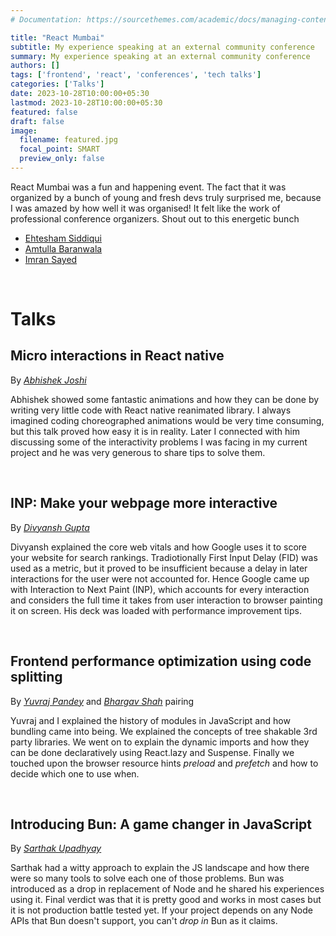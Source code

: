 ```yaml
---
# Documentation: https://sourcethemes.com/academic/docs/managing-content/

title: "React Mumbai"
subtitle: My experience speaking at an external community conference
summary: My experience speaking at an external community conference
authors: []
tags: ['frontend', 'react', 'conferences', 'tech talks']
categories: ['Talks']
date: 2023-10-28T10:00:00+05:30
lastmod: 2023-10-28T10:00:00+05:30
featured: false
draft: false
image:
  filename: featured.jpg
  focal_point: SMART
  preview_only: false
---
```


React Mumbai was a fun and happening event.
The fact that it was organized by a bunch of young and fresh devs truly surprised me, because I was amazed by how well it was organised! It felt like the work of professional conference organizers. Shout out to this energetic bunch
- [Ehtesham Siddiqui](https://x.com/ehteshamdev)
- [Amtulla Baranwala](https://twitter.com/amtulladev)
- [Imran Sayed](https://x.com/sayedimrandev)

<br>

# Talks

## Micro interactions in React native
By [_Abhishek Joshi_](https://www.linkedin.com/in/abhishek95joshi/)

Abhishek showed some fantastic animations and how they can be done by writing very little code with React native reanimated library. I always imagined coding choreographed animations would be very time consuming, but this talk proved how easy it is in reality. Later I connected with him discussing some of the interactivity problems I was facing in my current project and he was very generous to share tips to solve them.

<br>

## INP: Make your webpage more interactive
By [_Divyansh Gupta_](https://twitter.com/iamdivyansh)

Divyansh explained the core web vitals and how Google uses it to score your website for search rankings. Tradiotionally First Input Delay (FID) was used as a metric, but it proved to be insufficient because a delay in later interactions for the user were not accounted for. Hence Google came up with Interaction to Next Paint (INP), which accounts for every interaction and considers the full time it takes from user interaction to browser painting it on screen. His deck was loaded with performance improvement tips.

<br>

## Frontend performance optimization using code splitting
By [_Yuvraj Pandey_](https://www.linkedin.com/in/yuvrajpy/) and [_Bhargav Shah_](https://www.linkedin.com/in/overcompiled/) pairing

Yuvraj and I explained the history of modules in JavaScript and how bundling came into being. We explained the concepts of tree shakable 3rd party libraries. We went on to explain the dynamic imports and how they can be done declaratively using React.lazy and Suspense. Finally we touched upon the browser resource hints *preload* and *prefetch* and how to decide which one to use when.

<br>

## Introducing Bun: A game changer in JavaScript
By [_Sarthak Upadhyay_](https://www.linkedin.com/in/sarthakupadhyay/)

Sarthak had a witty approach to explain the JS landscape and how there were so many tools to solve each one of those problems. Bun was introduced as a drop in replacement of Node and he shared his experiences using it. Final verdict was that it is pretty good and works in most cases but it is not production battle tested yet. If your project depends on any Node APIs that Bun doesn't support, you can't _drop in_ Bun as it claims.